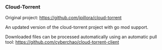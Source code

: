 ### Cloud-Torrent

Original project: https://github.com/jpillora/cloud-torrent

An updated version of the cloud-torrent project with go mod support.

Downloaded files can be processed automatically using an automatic pull tool: https://github.com/cyberchao/cloud-torrent-client
